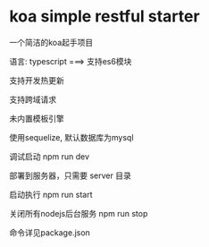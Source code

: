 # koa simple restful starter

一个简洁的koa起手项目

语言: typescript ===> 支持es6模块

支持开发热更新

支持跨域请求

未内置模板引擎

使用sequelize, 默认数据库为mysql

调试启动 npm run dev

部署到服务器，只需要 server 目录

启动执行 npm run start

关闭所有nodejs后台服务 npm run stop

命令详见package.json
